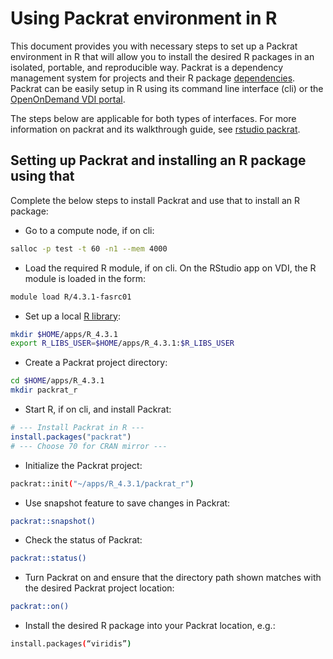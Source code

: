 # Using Packrat environment in R 

This document provides you with necessary steps to set up a Packrat
environment in R that will allow you to install the desired R packages
in an isolated, portable, and reproducible way. Packrat is a
dependency management system for projects and their R package
[dependencies](https://cran.r-project.org/web/packages/packrat/index.html). Packrat
can be easily setup in R using its command line interface (cli) or the
[OpenOnDemand VDI portal](https://rcood.rc.fas.harvard.edu).

The steps below are applicable for both types of interfaces. For more
information on packrat and its walkthrough guide, see [rstudio
packrat](https://rstudio.github.io/packrat/).

## Setting up Packrat and installing an R package using that

Complete the below steps to install Packrat and use that to install an R package:

* Go to a compute node, if on cli:
```bash
salloc -p test -t 60 -n1 --mem 4000
```

* Load the required R module, if on cli. On the RStudio app on VDI,
  the R module is loaded in the form:
```bash
module load R/4.3.1-fasrc01
```

* Set up a local [R library](https://docs.rc.fas.harvard.edu/kb/r-packages/):
```bash
mkdir $HOME/apps/R_4.3.1
export R_LIBS_USER=$HOME/apps/R_4.3.1:$R_LIBS_USER 
```

* Create a Packrat project directory:
```bash
cd $HOME/apps/R_4.3.1
mkdir packrat_r
```

* Start R, if on cli, and install Packrat:
```R
# --- Install Packrat in R ---
install.packages("packrat")
# --- Choose 70 for CRAN mirror ---
```

* Initialize the Packrat project:
```bash
packrat::init("~/apps/R_4.3.1/packrat_r")
```

* Use snapshot feature to save changes in Packrat:
```bash
packrat::snapshot() 
```
* Check the status of Packrat:
```bash
packrat::status()
```

* Turn Packrat on and ensure that the directory path shown matches
  with the desired Packrat project location:
```bash
packrat::on()
```

* Install the desired R package into your Packrat location, e.g.:
```bash
install.packages(“viridis”)
```
